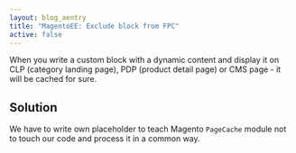 ```yaml
---
layout: blog_aentry
title: "MagentoEE: Exclude block from FPC"
active: false
---
```


When you write a custom block with a dynamic content and display it on
CLP (category landing page), PDP (product detail page) or CMS page - it will be cached for sure.

Solution
--------

We have to write own placeholder to teach Magento `PageCache` module not to touch our code and process it in a common way.


